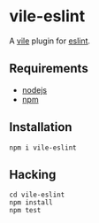# vile-eslint

A [vile](http://vile.io) plugin for [eslint](http://eslint.org).

## Requirements

- [nodejs](http://nodejs.org)
- [npm](http://npmjs.org)

## Installation

    npm i vile-eslint

## Hacking

    cd vile-eslint
    npm install
    npm test
